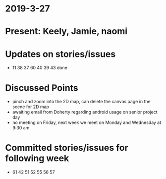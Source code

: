 # 2019-3-27
# Present: Keely, Jamie, naomi 
# Updates on stories/issues
* 11 38 37 60 40 39 43 done
# Discussed Points
* pinch and zoom into the 2D map, can delete the canvas page in the scene for 2D map
* awaiting email from Doherty regarding android usage on senior project day
* no meeting on Friday, next week we meet on Monday and Wednesday at 9:30 am
# Committed stories/issues for following week
* 61 42 51 52 55 56 57 
